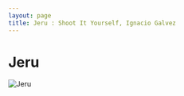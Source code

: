 ```yaml
---
layout: page
title: Jeru : Shoot It Yourself, Ignacio Galvez
---
```


# Jeru

![Jeru](http://assets.farmhouse.co/publishing/1-shoot-it-yourself/images/jeru-1.jpg)
